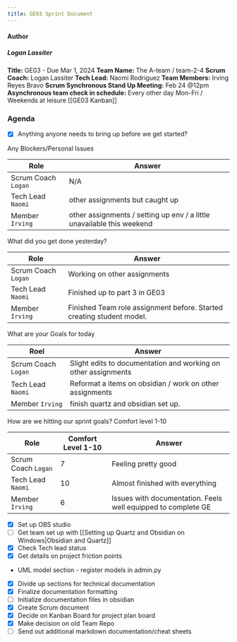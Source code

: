 ```yaml
---
title: GE03 Sprint Document
---
```

#### Author
##### Logan Lassiter
**Title:** GE03 - Due Mar 1, 2024
**Team Name:** The A-team / team-2-4
__Scrum Coach:__ Logan Lassiter
__Tech Lead:__ Naomi Rodriguez
__Team Members:__ Irving Reyes Bravo
__Scrum Synchronous Stand Up Meeting:__ Feb 24 @12pm
__Asynchronous team check in schedule:__ Every other day Mon-Fri / Weekends at leisure
[[GE03 Kanban]]
### Agenda


- [x] Anything anyone needs to bring up before we get started?

Any Blockers/Personal Issues

| Role                | Answer                                                                 |
| ------------------- | ---------------------------------------------------------------------- |
| Scrum Coach `Logan` | N/A                                                                    |
| Tech Lead `Naomi`   | other assignments but caught up                                        |
| Member `Irving`     | other assignments / setting up env / a little unavailable this weekend |

What did you get done yesterday?

| Role                | Answer                                                                |
| ------------------- | --------------------------------------------------------------------- |
| Scrum Coach `Logan` | Working on other assignments                                          |
| Tech Lead `Naomi`   | Finished up to part 3 in GE03                                         |
| Member `Irving`     | Finished Team role assignment before. Started creating student model. |

What are your Goals for today

| Roel                | Answer                                                         |
| ------------------- | -------------------------------------------------------------- |
| Scrum Coach `Logan` | Slight edits to documentation and working on other assignments |
| Tech Lead `Naomi`   | Reformat a items on obsidian / work on other assignments       |
| Member `Irving`     | finish quartz and obsidian set up.                             |

How are we hitting our sprint goals? Comfort level 1-10

| Role                | Comfort Level 1-10 | Answer                                                        |
| ------------------- | ------------------ | ------------------------------------------------------------- |
| Scrum Coach `Logan` | 7                  | Feeling pretty good                                           |
| Tech Lead `Naomi`   | 10                 | Almost finished with everything                               |
| Member `Irving`     | 6                  | Issues with documentation. Feels well equipped to complete GE |

- [x] Set up OBS studio
- [ ] Get team set up with [[Setting up Quartz and Obsidian on Windows|Obsidian and Quartz]]
- [x] Check Tech lead status
- [x] Get details on project friction points
- UML model section - register models in admin.py
- [x] Divide up sections for technical documentation
- [x] Finalize documentation formatting
- [ ] Initialize documentation files in obsidian
- [x] Create Scrum document
- [x] Decide on Kanban Board for project plan board
- [x] Make decision on old Team Repo
- [ ] Send out additional markdown documentation/cheat sheets

